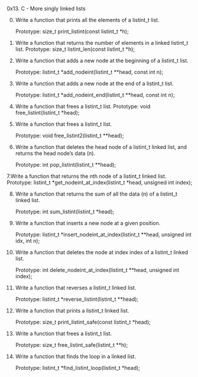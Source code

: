 0x13. C - More singly linked lists

0. Write a function that prints all the elements of a listint_t list.

	Prototype: size_t print_listint(const listint_t *h);

1. Write a function that returns the number of elements in a linked listint_t list.
	Prototype: size_t listint_len(const listint_t *h);

2. Write a function that adds a new node at the beginning of a listint_t list.

	Prototype: listint_t *add_nodeint(listint_t **head, const int n);

3. Write a function that adds a new node at the end of a listint_t list.

	Prototype: listint_t *add_nodeint_end(listint_t **head, const int n);

4. Write a function that frees a listint_t list.
	Prototype: void free_listint(listint_t *head);

5. Write a function that frees a listint_t list.
	
	Prototype: void free_listint2(listint_t **head);

6. Write a function that deletes the head node of a listint_t linked list, and returns the head node’s data (n).

	Prototype: int pop_listint(listint_t **head);

7.Write a function that returns the nth node of a listint_t linked list.
	Prototype: listint_t *get_nodeint_at_index(listint_t *head, unsigned int index);

8. Write a function that returns the sum of all the data (n) of a listint_t linked list.

	Prototype: int sum_listint(listint_t *head);

9. Write a function that inserts a new node at a given position.

	Prototype: listint_t *insert_nodeint_at_index(listint_t **head, unsigned int idx, int n);

10. Write a function that deletes the node at index index of a listint_t linked list.

	Prototype: int delete_nodeint_at_index(listint_t **head, unsigned int index);

11. Write a function that reverses a listint_t linked list.

	Prototype: listint_t *reverse_listint(listint_t **head);

12. Write a function that prints a listint_t linked list.

	Prototype: size_t print_listint_safe(const listint_t *head);

13. Write a function that frees a listint_t list.

	Prototype: size_t free_listint_safe(listint_t **h);

14. Write a function that finds the loop in a linked list.

	Prototype: listint_t *find_listint_loop(listint_t *head);

